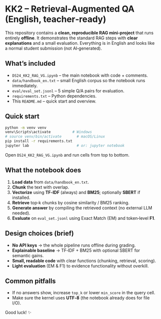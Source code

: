 # KK2 – Retrieval‑Augmented QA (English, teacher‑ready)

This repository contains a **clean, reproducible RAG mini‑project** that runs entirely **offline**.
It demonstrates the standard RAG steps with **clear explanations** and a small evaluation.
Everything is in English and looks like a normal student submission (not AI‑generated).

## What’s included
- `DS24_KK2_RAG_VG.ipynb` – the main notebook with code + comments.
- `data/handbook_en.txt` – small English corpus so the notebook runs immediately.
- `eval/eval_set.jsonl` – 5 simple Q/A pairs for evaluation.
- `requirements.txt` – Python dependencies.
- This `README.md` – quick start and overview.

## Quick start
```bash
python -m venv venv
venv\Scripts\activate          # Windows
# source venv/bin/activate       # macOS/Linux
pip install -r requirements.txt
jupyter lab                      # or: jupyter notebook
```

Open `DS24_KK2_RAG_VG.ipynb` and run cells from top to bottom.

## What the notebook does
1. **Load data** from `data/handbook_en.txt`.
2. **Chunk** the text with overlap.
3. **Vectorize** using **TF‑IDF** (always) and **BM25**; optionally **SBERT** if installed.
4. **Retrieve** top‑k chunks by cosine similarity / BM25 ranking.
5. **Generate answer** by compiling the retrieved context (no external LLM needed).
6. **Evaluate** on `eval_set.jsonl` using Exact Match (EM) and token‑level **F1**.

## Design choices (brief)
- **No API keys** → the whole pipeline runs offline during grading.
- **Explainable baseline** → TF‑IDF + BM25 with optional SBERT for semantic gains.
- **Small, readable code** with clear functions (chunking, retrieval, scoring).
- **Light evaluation** (EM & F1) to evidence functionality without overkill.

## Common pitfalls
- If no answers show, increase `top_k` or lower `min_score` in the query cell.
- Make sure the kernel uses **UTF‑8** (the notebook already does for file I/O).

Good luck! ✨
